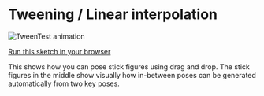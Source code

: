 # Tweening / Linear interpolation

![TweenTest animation](http://i.imgur.com/vlKdXY9.gif)

[Run this sketch in your browser](https://antony74.github.io/StickFigure/TweenTest/)

This shows how you can pose stick figures using drag and drop.  The stick figures in the middle show visually how in-between poses can be generated automatically from two key poses.